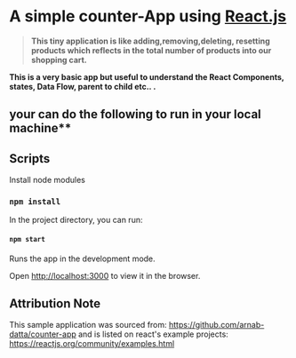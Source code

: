 # A simple counter-App using [React.js](https://reactjs.org)

> **This tiny application is like adding,removing,deleting, resetting products which reflects in the total number of products into our shopping cart.**

**This is a very basic app but useful to understand the React Components, states, Data Flow, parent to child etc.. .**



## your can do the following to run in your local machine**

## Scripts

Install node modules

### `npm install`

In the project directory, you can run:

#### `npm start`

Runs the app in the development mode.

Open [http://localhost:3000](http://localhost:3000) to view it in the browser.

## Attribution Note

This sample application was sourced from: https://github.com/arnab-datta/counter-app and is listed on react's example projects: https://reactjs.org/community/examples.html

